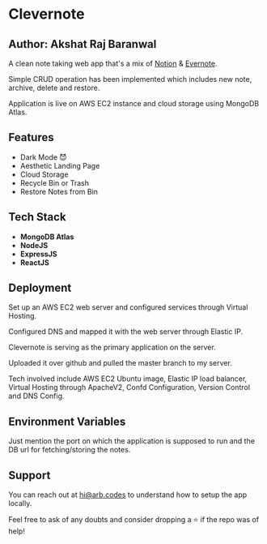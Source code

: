
# Clevernote
## Author: Akshat Raj Baranwal

A clean note taking web app that's a mix of [Notion](https://notion.so/) & [Evernote](https://evernote.com/). 

Simple CRUD operation has been implemented which includes new note, archive, delete and restore.

Application is live on AWS EC2 instance and cloud storage using MongoDB Atlas.


## Features

- Dark Mode 😈
- Aesthetic Landing Page
- Cloud Storage
- Recycle Bin or Trash
- Restore Notes from Bin


  
## Tech Stack

- **MongoDB Atlas** 
- **NodeJS** 
- **ExpressJS** 
- **ReactJS** 

  
## Deployment

 
Set up an AWS EC2 web server and configured services through Virtual Hosting. 

Configured DNS and mapped it with the web server through Elastic IP. 

Clevernote is serving as the primary application on the server.

Uploaded it over github and pulled the master branch to my server. 

Tech involved include AWS EC2 Ubuntu image, Elastic IP load balancer, Virtual Hosting through ApacheV2, Confd
Configuration, Version Control and DNS Config.
## Environment Variables

Just mention the port on which the application is supposed to run
and the DB url for fetching/storing the notes.
## Support

You can reach out at hi@arb.codes to understand how to setup the app locally.

Feel free to ask of any doubts and consider dropping a ⭐ if the repo was of help!
  
